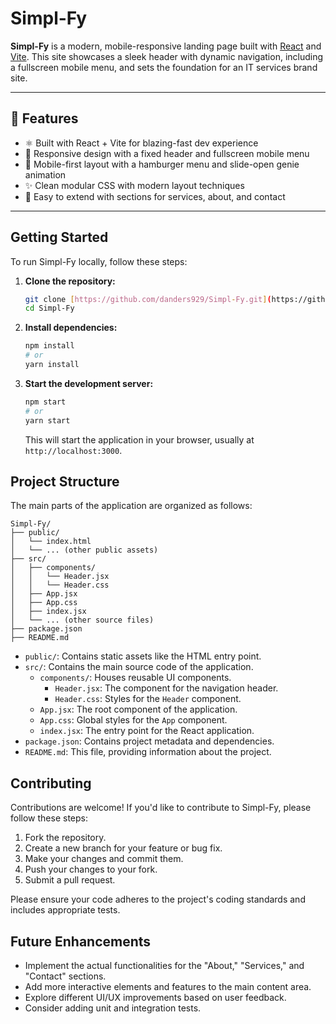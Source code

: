 # Simpl-Fy

**Simpl-Fy** is a modern, mobile-responsive landing page built with [React](https://react.dev/) and [Vite](https://vitejs.dev/). This site showcases a sleek header with dynamic navigation, including a fullscreen mobile menu, and sets the foundation for an IT services brand site.

---

## 🚀 Features

- ⚛️ Built with React + Vite for blazing-fast dev experience
- 🎨 Responsive design with a fixed header and fullscreen mobile menu
- 📱 Mobile-first layout with a hamburger menu and slide-open genie animation
- ✨ Clean modular CSS with modern layout techniques
- 🧠 Easy to extend with sections for services, about, and contact

---

## Getting Started

To run Simpl-Fy locally, follow these steps:

1.  **Clone the repository:**
    ```bash
    git clone [https://github.com/danders929/Simpl-Fy.git](https://github.com/danders929/Simpl-Fy.git)
    cd Simpl-Fy
    ```

2.  **Install dependencies:**
    ```bash
    npm install
    # or
    yarn install
    ```

3.  **Start the development server:**
    ```bash
    npm start
    # or
    yarn start
    ```

    This will start the application in your browser, usually at `http://localhost:3000`.

## Project Structure

The main parts of the application are organized as follows:

```text
Simpl-Fy/
├── public/
│   └── index.html
│   └── ... (other public assets)
├── src/
│   ├── components/
│   │   └── Header.jsx
│   │   └── Header.css
│   ├── App.jsx
│   ├── App.css
│   ├── index.jsx
│   └── ... (other source files)
├── package.json
├── README.md
```

* `public/`: Contains static assets like the HTML entry point.
* `src/`: Contains the main source code of the application.
    * `components/`: Houses reusable UI components.
        * `Header.jsx`: The component for the navigation header.
        * `Header.css`: Styles for the `Header` component.
    * `App.jsx`: The root component of the application.
    * `App.css`: Global styles for the `App` component.
    * `index.jsx`: The entry point for the React application.
* `package.json`: Contains project metadata and dependencies.
* `README.md`: This file, providing information about the project.

## Contributing

Contributions are welcome! If you'd like to contribute to Simpl-Fy, please follow these steps:

1.  Fork the repository.
2.  Create a new branch for your feature or bug fix.
3.  Make your changes and commit them.
4.  Push your changes to your fork.
5.  Submit a pull request.

Please ensure your code adheres to the project's coding standards and includes appropriate tests.

## Future Enhancements

* Implement the actual functionalities for the "About," "Services," and "Contact" sections.
* Add more interactive elements and features to the main content area.
* Explore different UI/UX improvements based on user feedback.
* Consider adding unit and integration tests.
